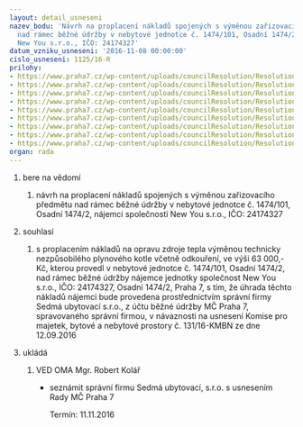 ```yaml
---
layout: detail_usneseni
nazev_bodu: 'Návrh na proplacení nákladů spojených s výměnou zařizovacího předmětu
  nad rámec běžné údržby v nebytové jednotce č. 1474/101, Osadní 1474/2, nájemci společnosti
  New You s.r.o., IČO: 24174327'
datum_vzniku_usneseni: '2016-11-08 00:00:00'
cislo_usneseni: 1125/16-R
prilohy:
- https://www.praha7.cz/wp-content/uploads/councilResolution/Resolutions/28341/export/DZ_Osadni2NewYou~131015.doc
- https://www.praha7.cz/wp-content/uploads/councilResolution/Resolutions/28341/export/02_Osadni2NewYou~131014.pdf
- https://www.praha7.cz/wp-content/uploads/councilResolution/Resolutions/28341/export/03_Osadni2NewYou~131013.pdf
- https://www.praha7.cz/wp-content/uploads/councilResolution/Resolutions/28341/export/04_Osadni2NewYou~131012.pdf
- https://www.praha7.cz/wp-content/uploads/councilResolution/Resolutions/28341/export/05_Osadni2NewYou~131011.pdf
- https://www.praha7.cz/wp-content/uploads/councilResolution/Resolutions/28341/export/06_Osadni2NewYou~131010.pdf
- https://www.praha7.cz/wp-content/uploads/councilResolution/Resolutions/28341/export/07_Osadni2NewYou~131009.pdf
- https://www.praha7.cz/wp-content/uploads/councilResolution/Resolutions/28341/export/08_Osadni2NewYou~131008.pdf
- https://www.praha7.cz/wp-content/uploads/councilResolution/Resolutions/28341/export/export~297405.pdf
organ: rada
---
```

<ol id="urzList" class="urzList_view"><li id="" class="urzClass1"><span name="1">bere na vědomí</span><ol class="urzOlClass"><li style="text-align: left;" id="" class="urzClass2"><span><p>návrh na proplacení nákladů spojených s výměnou zařizovacího předmětu nad rámec běžné údržby v nebytové jednotce č. 1474/101, Osadní 1474/2, nájemci společnosti New You s.r.o., IČO: 24174327</p></span></li></ol></li><li id="" class="urzClass1"><span name="26">souhlasí</span><ol id="" class="urzOlClass"><li style="text-align: left;" id="" class="urzClass2"><span><p>s proplacením nákladů na opravu zdroje tepla výměnou technicky nezpůsobilého plynového kotle včetně odkouření, ve výši 63 000,- Kč, kterou provedl v nebytové jednotce č. 1474/101, Osadní 1474/2, nad rámec běžné údržby nájemce jednotky společnost New You s.r.o., IČO: 24174327, Osadní 1474/2, Praha 7, s tím, že úhrada těchto nákladů nájemci bude provedena prostřednictvím správní firmy Sedmá ubytovací s.r.o., z účtu běžné údržby MČ Praha 7, spravovaného správní firmou, v návaznosti na usnesení Komise pro majetek, bytové a nebytové prostory č. 131/16-KMBN ze dne 12.09.2016<br></p></span></li></ol></li><li class="urzClass1" id="urzUkoly"><span name="1">ukládá</span><ol class="urzOlClass"><li class="urzClass2"><span><p>VED OMA Mgr. Robert Kolář</p></span><ul class="urzUlClass"><li class="urzClass3"><span><p>seznámit správní firmu Sedmá ubytovací, s.r.o. s usnesením Rady MČ Praha 7</p></span><span class="urzUkolTermin">  Termín:&nbsp;11.11.2016</span></li></ul></li></ol></li></ol>